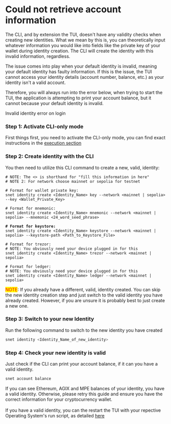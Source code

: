 # Could not retrieve account information

The CLI, and by extension the TUI, doesn't have any validity checks when creating new identities. What we mean by this is, you can theoretically input whatever information you would like into fields like the private key of your wallet during identity creation. The CLI will create the identity with this invalid information, regardless.&#x20;

The issue comes into play when your default identity is invalid, meaning your default identity has faulty information. If this is the issue, the TUI cannot access your identity details (account number, balance, etc.) as your identity isn't a valid account.&#x20;

Therefore, you will always run into the error below, when trying to start the TUI, the application is attempting to print your account balance, but it cannot because your default identity is invalid.&#x20;

<ImageViewer src="/assets/images/products/AIMarketplace/TUI/ErrorPleaseEnsureYouHaveCreatedAValidIdentity.webp" alt="Invalid identity error on login"/>
Invalid identity error on login

### Step 1: Activate CLI-only mode

First things first, you need to activate the CLI-only mode, you can find exact instructions in the [execution section ](/docs/products/DecentralizedAIPlatform/TUI/GettingStarted/execution/)

### Step 2: Create identity with the CLI

You then need to utilize this CLI command to create a new, valid, identity:

<ImageViewer src="/assets/images/products/AIMarketplace/TUI/CreateANewIdentityCommand.webp" alt="CLI create identity command documentation"/>

<pre class="language-bash"><code class="lang-bash"># NOTE: The &#x3C;> is shorthand for "fill this information in here"
# NOTE 2: For network choose mainnet or sepolia for testnet

# Format for wallet private key: 
snet identity create &#x3C;Identity_Name> key --network &#x3C;mainnet | sepolia> --key &#x3C;Wallet_Private_Key>

# Format for mnemonic:
snet identity create &#x3C;Identity_Name> mnemonic --network &#x3C;mainnet | sepolia> --mnemonic &#x3C;24_word_seed_phrase>

<strong># Format for keystore:
</strong>snet identity create &#x3C;Identity_Name> keystore --network &#x3C;mainnet | sepolia> --keystore-path &#x3C;Path_to_Keystore_File>

# Format for trezor:
# NOTE: You obviously need your device plugged in for this
snet identity create &#x3C;Identity_Name> trezor --network &#x3C;mainnet | sepolia>

# Format for ledger:
# NOTE: You obviously need your device plugged in for this
snet identity create &#x3C;Identity_Name> ledger --network &#x3C;mainnet | sepolia>
</code></pre>

<mark style="color:red;">NOTE</mark>: If you already have a different, valid, identity created. You can skip the new identity creation step and just switch to the valid identity you have already created. However, if you are unsure it is probably best to just create a new one.&#x20;

### Step 3: Switch to your new Identity

Run the following command to switch to the new identity you have created

```sh
snet identity <Identity_Name_of_new_identity>
```

### Step 4: Check your new identity is valid&#x20;

Just check if the CLI can print your account balance, if it can you have a valid identity.&#x20;

```sh
snet account balance
```

If you can see Ethereum, AGIX and MPE balances of your identity, you have a valid identity. Otherwise, please retry this guide and ensure you have the correct information for your cryptocurrency wallet. \
\
If you have a valid identity, you can the restart the TUI with your repective Operating System's run script, as detailed [here](/docs/products/DecentralizedAIPlatform/TUI/GettingStarted/execution/)
